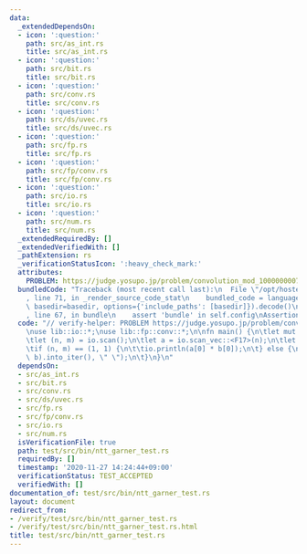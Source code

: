 ```yaml
---
data:
  _extendedDependsOn:
  - icon: ':question:'
    path: src/as_int.rs
    title: src/as_int.rs
  - icon: ':question:'
    path: src/bit.rs
    title: src/bit.rs
  - icon: ':question:'
    path: src/conv.rs
    title: src/conv.rs
  - icon: ':question:'
    path: src/ds/uvec.rs
    title: src/ds/uvec.rs
  - icon: ':question:'
    path: src/fp.rs
    title: src/fp.rs
  - icon: ':question:'
    path: src/fp/conv.rs
    title: src/fp/conv.rs
  - icon: ':question:'
    path: src/io.rs
    title: src/io.rs
  - icon: ':question:'
    path: src/num.rs
    title: src/num.rs
  _extendedRequiredBy: []
  _extendedVerifiedWith: []
  _pathExtension: rs
  _verificationStatusIcon: ':heavy_check_mark:'
  attributes:
    PROBLEM: https://judge.yosupo.jp/problem/convolution_mod_1000000007
  bundledCode: "Traceback (most recent call last):\n  File \"/opt/hostedtoolcache/Python/3.9.0/x64/lib/python3.9/site-packages/onlinejudge_verify/documentation/build.py\"\
    , line 71, in _render_source_code_stat\n    bundled_code = language.bundle(stat.path,\
    \ basedir=basedir, options={'include_paths': [basedir]}).decode()\n  File \"/opt/hostedtoolcache/Python/3.9.0/x64/lib/python3.9/site-packages/onlinejudge_verify/languages/user_defined.py\"\
    , line 67, in bundle\n    assert 'bundle' in self.config\nAssertionError\n"
  code: "// verify-helper: PROBLEM https://judge.yosupo.jp/problem/convolution_mod_1000000007\n\
    \nuse lib::io::*;\nuse lib::fp::conv::*;\n\nfn main() {\n\tlet mut io = IO::new();\n\
    \tlet (n, m) = io.scan();\n\tlet a = io.scan_vec::<F17>(n);\n\tlet b = io.scan_vec::<F17>(m);\n\
    \tif (n, m) == (1, 1) {\n\t\tio.println(a[0] * b[0]);\n\t} else {\n\t\tio.iterln(Conv::conv(a,\
    \ b).into_iter(), \" \");\n\t}\n}\n"
  dependsOn:
  - src/as_int.rs
  - src/bit.rs
  - src/conv.rs
  - src/ds/uvec.rs
  - src/fp.rs
  - src/fp/conv.rs
  - src/io.rs
  - src/num.rs
  isVerificationFile: true
  path: test/src/bin/ntt_garner_test.rs
  requiredBy: []
  timestamp: '2020-11-27 14:24:44+09:00'
  verificationStatus: TEST_ACCEPTED
  verifiedWith: []
documentation_of: test/src/bin/ntt_garner_test.rs
layout: document
redirect_from:
- /verify/test/src/bin/ntt_garner_test.rs
- /verify/test/src/bin/ntt_garner_test.rs.html
title: test/src/bin/ntt_garner_test.rs
---
```

